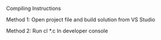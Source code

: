 Compiling Instructions 

Method 1:
Open project file and build solution from VS Studio

Method 2: 
Run 
  cl *.c 
In developer console 
